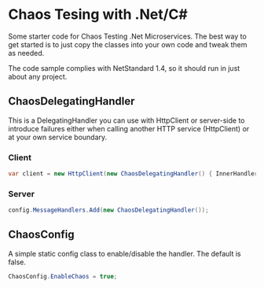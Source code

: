 # Chaos Tesing with .Net/C#
Some starter code for Chaos Testing .Net Microservices. The best way to get started is to just copy the classes into your own code and tweak them as needed.

The code sample complies with NetStandard 1.4, so it should run in just about any project.

## ChaosDelegatingHandler

This is a DelegatingHandler you can use with HttpClient or server-side to introduce failures either when calling
another HTTP service (HttpClient) or at your own service boundary.

### Client
``` csharp
var client = new HttpClient(new ChaosDelegatingHandler() { InnerHandler = new HttpClientHandler()});
```

### Server
``` csharp
config.MessageHandlers.Add(new ChaosDelegatingHandler());
```

## ChaosConfig
A simple static config class to enable/disable the handler.
The default is false.

``` csharp
ChaosConfig.EnableChaos = true;
``` 